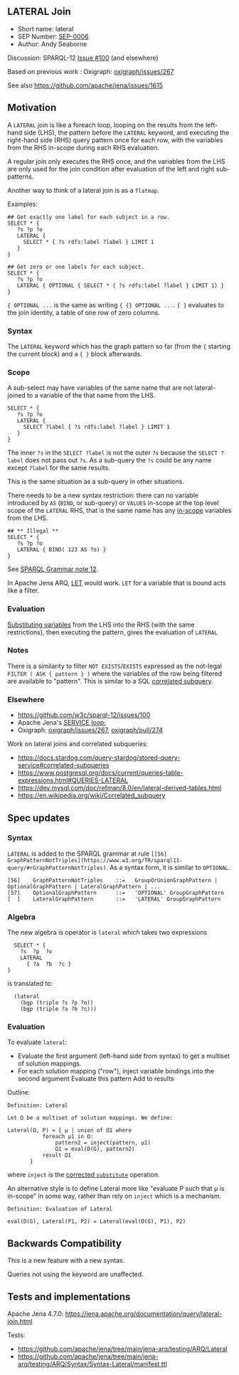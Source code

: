 ## LATERAL Join

* Short name: lateral
* SEP Number: [SEP-0006](sep-0006.md)
* Author: Andy Seaborne

Discussion: SPARQL-12 [Issue #100](https://github.com/w3c/sparql-12/issues/100) (and elsewhere)

Based on previous work : Oxigraph: [oxigraph/issues/267](https://github.com/oxigraph/oxigraph/issues/267)

See also https://github.com/apache/jena/issues/1615

## Motivation

A `LATERAL` join is like a foreach loop, looping on the results from the left-hand side (LHS), the pattern before the `LATERAL` keyword, and executing the right-hand side (RHS) query pattern once for each row, with the variables from the RHS in-scope during each RHS evaluation.

A regular join only executes the RHS once, and the variables from the LHS are only used for the join condition after evaluation of the left and right sub-patterns.

Another way to think of a lateral join is as a `flatmap`.

Examples:
```
## Get exactly one label for each subject in a row.
SELECT * {
   ?s ?p ?o
   LATERAL {
     SELECT * { ?s rdfs:label ?label } LIMIT 1
   }
}
```

```
## Get zero or one labels for each subject.
SELECT * {
   ?s ?p ?o
   LATERAL { OPTIONAL { SELECT * { ?s rdfs:label ?label } LIMIT 1} }
}
```
`{ OPTIONAL ...` is the same as writing `{ {} OPTIONAL ...`.
`{ }` evaluates to the join identity, a table of one row of zero columns.

### Syntax

The `LATERAL` keyword which has the graph pattern so far (from the `{` starting the current block) and a `{ }` block afterwards. 

### Scope

A sub-select may have variables of the same name that are not lateral-joined to a variable of the that name from the LHS.

```
SELECT * {
   ?s ?p ?o
   LATERAL {
     SELECT ?label { ?s rdfs:label ?label } LIMIT 1
   }
}
```
The inner `?s` in the `SELECT ?label` is not the outer `?s` because the `SELECT ?label` does not pass out `?s`. As a sub-query the `?s` could be any name except `?label` for the same results.

This is the same situation as a sub-query in other situations.

There needs to be a new syntax restriction: there can no variable introduced by `AS` (`BIND`, or sub-query) or `VALUES` in-scope at the top level
scope of the `LATERAL` RHS, that is the same name has any [in-scope](https://www.w3.org/TR/sparql11-query/#variableScope) variables from the LHS.

```
## ** Illegal **
SELECT * {
   ?s ?p ?o
   LATERAL { BIND( 123 AS ?o) }
}
```

See [SPARQL Grammar note 12](https://www.w3.org/TR/sparql11-query/#sparqlGrammar).

In Apache Jena ARQ, [LET](https://jena.apache.org/documentation/query/assignment.html) would work.
`LET` for a variable that is bound acts like a filter.

### Evaluation

[Substituting variables](../SEP-0007/sep-0007.md) from the LHS into the RHS (with the same restrictions), then executing the pattern, gives the evaluation of `LATERAL`

### Notes

There is a similarity to filter `NOT EXISTS`/`EXISTS` expressed as the not-legal `FILTER ( ASK { pattern } )` where the variables of the row being filtered are available to "pattern". This is similar to a SQL [correlated subquery](https://en.wikipedia.org/wiki/Correlated_subquery).

### Elsewhere

* https://github.com/w3c/sparql-12/issues/100
* Apache Jena's [SERVICE <loop:>](https://jena.apache.org/documentation/query/service_enhancer.html)
* Oxigraph: [oxigraph/issues/267](https://github.com/oxigraph/oxigraph/issues/267), [oxigraph/pull/274](https://github.com/oxigraph/oxigraph/pull/274)

Work on lateral joins and correlated subqueries:

* https://docs.stardog.com/query-stardog/stored-query-service#correlated-subqueries
* https://www.postgresql.org/docs/current/queries-table-expressions.html#QUERIES-LATERAL
* https://dev.mysql.com/doc/refman/8.0/en/lateral-derived-tables.html
* https://en.wikipedia.org/wiki/Correlated_subquery

## Spec updates

### Syntax

`LATERAL` is added to the SPARQL grammar at rule `[[56] GraphPatternNotTriples](https://www.w3.org/TR/sparql11-query/#rGraphPatternNotTriples)`. As a syntax form, it is similar to `OPTIONAL`.

```
[56]  	GraphPatternNotTriples	  ::=  	GroupOrUnionGraphPattern | OptionalGraphPattern | LateralGraphPattern | ...
[57]  	OptionalGraphPattern	  ::=  	'OPTIONAL' GroupGraphPattern
[  ]  	LateralGraphPattern	      ::=  	'LATERAL' GroupGraphPattern
```

### Algebra

The new algebra is operator is `lateral` which takes two expressions

```
  SELECT * {
    ?s  ?p  ?o
    LATERAL
      { ?a  ?b  ?c }
}
```
is translated to:
```
  (lateral
    (bgp (triple ?s ?p ?o))
    (bgp (triple ?a ?b ?c)))
```

### Evaluation

To evaluate `lateral`:

* Evaluate the first argument (left-hand side from syntax) to get a multiset of solution mappings.
* For each solution mapping ("row"),
    inject variable bindings into the second argument
    Evaluate this pattern
    Add to results

Outline:
```
Definition: Lateral

Let Ω be a multiset of solution mappings. We define:

Lateral(Ω, P) = { μ | union of Ω1 where 
           foreach μ1 in Ω:
               pattern2 = inject(pattern, μ1)
               Ω1 = eval(D(G), pattern2)
	       result Ω1
	   }
```
where `inject` is the [corrected `substitute`](https://afs.github.io/substitute.html) operation.

An alternative style is to define Lateral more like "evaluate P such that μ is in-scope" in some
way, rather than rely on `inject` which is a mechanism. 

```
Definition: Evaluation of Lateral

eval(D(G), Lateral(P1, P2) = Lateral(eval(D(G), P1), P2)
```

## Backwards Compatibility

This is a new feature with a new syntax.

Queries not using the keyword are unaffected.

## Tests and implementations

Apache Jena 4.7.0: https://jena.apache.org/documentation/query/lateral-join.html

Tests:
* https://github.com/apache/jena/tree/main/jena-arq/testing/ARQ/Lateral
* https://github.com/apache/jena/tree/main/jena-arq/testing/ARQ/Syntax/Syntax-Lateral/manifest.ttl
